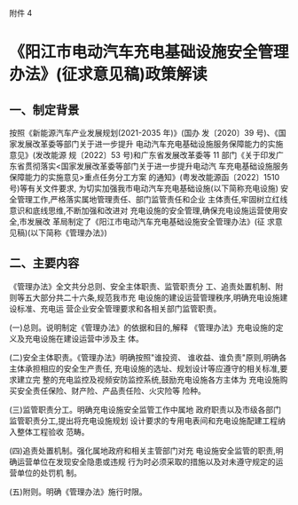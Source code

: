 附件 4

# 《阳江市电动汽车充电基础设施安全管理 办法》(征求意见稿)政策解读

## 一、制定背景

按照《新能源汽车产业发展规划(2021-2035 年)》(国办 发〔2020〕39 号)、《国家发展改革委等部门关于进一步提升 电动汽车充电基础设施服务保障能力的实施意见》(发改能源 规〔2022〕53 号)和广东省发展改革委等 11 部门《关于印发广 东省贯彻落实<国家发展改革委等部门关于进一步提升电动汽 车充电基础设施服务保障能力的实施意见>重点任务分工方案 的通知》(粤发改能源函〔2022〕1510 号)等有关文件要求, 为切实加强我市电动汽车充电基础设施(以下简称充电设施) 安全管理工作,严格落实属地管理责任、部门监管责任和企业 主体责任,牢固树立红线意识和底线思维,不断加强和改进对 充电设施的安全管理,确保充电设施运营使用安全,市发展改 革局制定了《阳江市电动汽车充电基础设施安全管理办法》(征 求意见稿)(以下简称《管理办法》)

## 二、主要内容

《管理办法》全文共分总则、安全主体职责、监管职责分 工、追责处置机制、附则等五大部分共二十六条,规范我市充 电设施的建设运营管理秩序,明确充电设施建设标准、充电运 营企业安全管理要求和各相关部门监管职责。

(一)总则。说明制定《管理办法》的依据和目的,解释
《管理办法》充电设施的定义及充电设施在建设运营中涉及主 体。

(二)安全主体职责。《管理办法》明确按照"谁投资、
谁收益、谁负责"原则,明确各主体承担相应的安全生产责任, 充电设施的选址、规划设计等应遵守的相关标准,要求建立完 整的充电监控及视频安防监控系统,鼓励充电设施各方主体为 充电设施购买安全责任保险、财产险、产品责任险、火灾险等 险种。

(三)监管职责分工。明确充电设施安全监管工作中属地 政府职责以及市级各部门监管职责分工,提出将充电设施规划 设计要求的专用电表间和充电设施配建工程纳入整体工程验收 范畴。

(四)追责处置机制。强化属地政府和相关主管部门对充 电设施安全监管的职责,明确运营单位在发现安全隐患或违规 行为时必须采取的措施以及对未遵守规定的运营单位的处罚机 制。

(五)附则。明确《管理办法》施行时限。